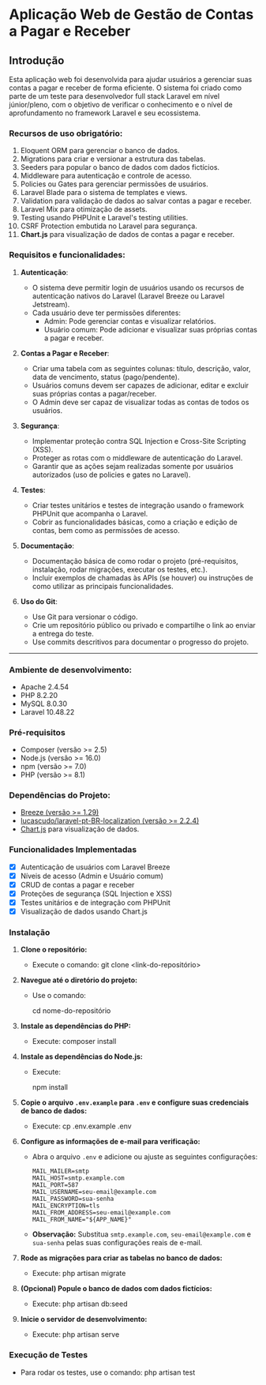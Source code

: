 # Aplicação Web de Gestão de Contas a Pagar e Receber

## Introdução
Esta aplicação web foi desenvolvida para ajudar usuários a gerenciar suas contas a pagar e receber de forma eficiente. O sistema foi criado como parte de um teste para desenvolvedor full stack Laravel em nível júnior/pleno, com o objetivo de verificar o conhecimento e o nível de aprofundamento no framework Laravel e seu ecossistema.

### Recursos de uso obrigatório:
1. Eloquent ORM para gerenciar o banco de dados.
2. Migrations para criar e versionar a estrutura das tabelas.
3. Seeders para popular o banco de dados com dados fictícios.
4. Middleware para autenticação e controle de acesso.
5. Policies ou Gates para gerenciar permissões de usuários.
6. Laravel Blade para o sistema de templates e views.
7. Validation para validação de dados ao salvar contas a pagar e receber.
8. Laravel Mix para otimização de assets.
9. Testing usando PHPUnit e Laravel's testing utilities.
10. CSRF Protection embutida no Laravel para segurança.
11. **Chart.js** para visualização de dados de contas a pagar e receber.

### Requisitos e funcionalidades:
1. **Autenticação**:
   - O sistema deve permitir login de usuários usando os recursos de autenticação nativos do Laravel (Laravel Breeze ou Laravel Jetstream).
   - Cada usuário deve ter permissões diferentes:
     - Admin: Pode gerenciar contas e visualizar relatórios.
     - Usuário comum: Pode adicionar e visualizar suas próprias contas a pagar e receber.

2. **Contas a Pagar e Receber**:
   - Criar uma tabela com as seguintes colunas: título, descrição, valor, data de vencimento, status (pago/pendente).
   - Usuários comuns devem ser capazes de adicionar, editar e excluir suas próprias contas a pagar/receber.
   - O Admin deve ser capaz de visualizar todas as contas de todos os usuários.

3. **Segurança**:
   - Implementar proteção contra SQL Injection e Cross-Site Scripting (XSS).
   - Proteger as rotas com o middleware de autenticação do Laravel.
   - Garantir que as ações sejam realizadas somente por usuários autorizados (uso de policies e gates no Laravel).

4. **Testes**:
   - Criar testes unitários e testes de integração usando o framework PHPUnit que acompanha o Laravel.
   - Cobrir as funcionalidades básicas, como a criação e edição de contas, bem como as permissões de acesso.

5. **Documentação**:
   - Documentação básica de como rodar o projeto (pré-requisitos, instalação, rodar migrações, executar os testes, etc.).
   - Incluir exemplos de chamadas às APIs (se houver) ou instruções de como utilizar as principais funcionalidades.

6. **Uso do Git**:
   - Use Git para versionar o código.
   - Crie um repositório público ou privado e compartilhe o link ao enviar a entrega do teste.
   - Use commits descritivos para documentar o progresso do projeto.

---

### Ambiente de desenvolvimento:
- Apache 2.4.54
- PHP 8.2.20
- MySQL 8.0.30
- Laravel 10.48.22

### Pré-requisitos
- Composer (versão >= 2.5)
- Node.js (versão >= 16.0)
- npm (versão >= 7.0)
- PHP (versão >= 8.1)

### Dependências do Projeto:
- [Breeze (versão >= 1.29)](https://laravel.com/docs/10.x/starter-kits)
- [lucascudo/laravel-pt-BR-localization (versão >= 2.2.4)](https://github.com/lucascudo/laravel-pt-BR-localization)
- [Chart.js](https://www.chartjs.org/) para visualização de dados.

### Funcionalidades Implementadas
- [X] Autenticação de usuários com Laravel Breeze
- [X] Níveis de acesso (Admin e Usuário comum)
- [X] CRUD de contas a pagar e receber
- [X] Proteções de segurança (SQL Injection e XSS)
- [X] Testes unitários e de integração com PHPUnit
- [X] Visualização de dados usando Chart.js

### Instalação
1. **Clone o repositório:**
   - Execute o comando:
     git clone <link-do-repositório>


2. **Navegue até o diretório do projeto:**
   - Use o comando:

     cd nome-do-repositório


3. **Instale as dependências do PHP:**
   - Execute:
     composer install


4. **Instale as dependências do Node.js:**
   - Execute:

     npm install


5. **Copie o arquivo `.env.example` para `.env` e configure suas credenciais de banco de dados:**
   - Execute:
     cp .env.example .env

6. **Configure as informações de e-mail para verificação:**
   - Abra o arquivo `.env` e adicione ou ajuste as seguintes configurações:
     ```plaintext
     MAIL_MAILER=smtp
     MAIL_HOST=smtp.example.com
     MAIL_PORT=587
     MAIL_USERNAME=seu-email@example.com
     MAIL_PASSWORD=sua-senha
     MAIL_ENCRYPTION=tls
     MAIL_FROM_ADDRESS=seu-email@example.com
     MAIL_FROM_NAME="${APP_NAME}"
     ```
   - **Observação:** Substitua `smtp.example.com`, `seu-email@example.com` e `sua-senha` pelas suas configurações reais de e-mail.



7. **Rode as migrações para criar as tabelas no banco de dados:**
   - Execute:
     php artisan migrate
    

8. **(Opcional) Popule o banco de dados com dados fictícios:**
   - Execute:
     php artisan db:seed
    

9. **Inicie o servidor de desenvolvimento:**
   - Execute:
     php artisan serve
    

### Execução de Testes
- Para rodar os testes, use o comando:
   php artisan test
